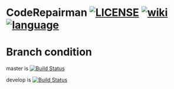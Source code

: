 # CodeRepairman [![LICENSE](https://img.shields.io/github/license/SuperSystemStudio/CodeRepairwoman.svg)](https://github.com/SuperSystemStudio/CodeRepairwoman/blob/master/LICENSE) [![wiki](https://img.shields.io/badge/about-wiki-blue.svg)](https://supersystemstudio.github.io/CodeRepairwomanwiki)  [![language](https://img.shields.io/badge/language-Python-blue.svg)]()
# Branch condition
master is [![Build Status](https://travis-ci.com/SuperSystemStudio/CodeRepairwoman.svg?branch=master)](https://travis-ci.com/SuperSystemStudio/CodeRepairwoman)

develop is [![Build Status](https://travis-ci.com/SuperSystemStudio/CodeRepairwoman.svg?branch=develop)](https://travis-ci.com/SuperSystemStudio/CodeRepairwoman)
# 